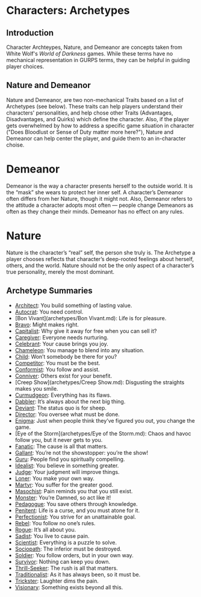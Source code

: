 # Characters: Archetypes

## Introduction

Character Archteypes, Nature, and Demeanor are concepts taken from White Wolf's _World of Darkness_ games. While
these terms have no mechanical representation in GURPS terms, they can be helpful in guiding player choices.

## Nature and Demeanor
Nature and Demeanor, are two non-mechanical Traits based on a list of Archetypes (see below).
These traits can help players understand their characters' personalities, and help chose other Traits
(Advantages, Disadvantages, and Quirks) which define the character. Also, if the player gets overwhelmed
by how to address a specific game situation in character ("Does Bloodlust or Sense of Duty matter more here?"),
Nature and Demeanor can help center the player, and guide them to an in-character choise.

# Demeanor
Demeanor is the way a character presents herself to
the outside world. It is the “mask” she wears to protect
her inner self. A character’s Demeanor often differs
from her Nature, though it might not. Also, Demeanor
refers to the attitude a character adopts most often —
people change Demeanors as often as they change their
minds. Demeanor has no effect on any rules.

# Nature
Nature is the character’s “real” self, the person she
truly is. The Archetype a player chooses reflects that
character’s deep-rooted feelings about herself, others,
and the world. Nature should not be the only aspect of
a character’s true personality, merely the most dominant.

## Archetype Summaries

* [Architect](archetypes/Architect.md): You build something of lasting value.
* [Autocrat](archetypes/Autocrat.md): You need control.
* [Bon Vivant](archetypes/Bon Vivant.md): Life is for pleasure.
* [Bravo](archetypes/Bravo.md): Might makes right.
* [Capitalist](archetypes/Capitalist.md): Why give it away for free when you can sell it?
* [Caregiver](archetypes/Caregiver.md): Everyone needs nurturing.
* [Celebrant](archetypes/Celebrant.md): Your cause brings you joy.
* [Chameleon](archetypes/Chameleon.md): You manage to blend into any situation.
* [Child](archetypes/Child.md): Won’t somebody be there for you?
* [Competitor](archetypes/Competitor.md): You must be the best.
* [Conformist](archetypes/Conformist.md): You follow and assist.
* [Conniver](archetypes/Conniver.md): Others exist for your benefit.
* [Creep Show](archetypes/Creep Show.md): Disgusting the straights makes you smile.
* [Curmudgeon](archetypes/Curmudgeon.md): Everything has its flaws.
* [Dabbler](archetypes/Dabbler.md): It’s always about the next big thing.
* [Deviant](archetypes/Deviant.md): The status quo is for sheep.
* [Director](archetypes/Director.md): You oversee what must be done.
* [Enigma](archetypes/Enigma.md): Just when people think they’ve figured you out, you change the game.
* [Eye of the Storm](archetypes/Eye of the Storm.md): Chaos and havoc follow you, but it never gets to you.
* [Fanatic](archetypes/Fanatic.md): The cause is all that matters.
* [Gallant](archetypes/Gallant.md): You’re not the showstopper: you’re the show!
* [Guru](archetypes/Guru.md): People find you spiritually compelling.
* [Idealist](archetypes/Idealist.md): You believe in something greater.
* [Judge](archetypes/Judge.md): Your judgment will improve things.
* [Loner](archetypes/Loner.md): You make your own way.
* [Martyr](archetypes/Martyr.md): You suffer for the greater good.
* [Masochist](archetypes/Masochist.md): Pain reminds you that you still exist.
* [Monster](archetypes/Monster.md): You’re Damned, so act like it!
* [Pedagogue](archetypes/Pedagogue.md): You save others through knowledge.
* [Penitent](archetypes/Penitent.md): Life is a curse, and you must atone for it.
* [Perfectionist](archetypes/Perfectionist.md): You strive for an unattainable goal.
* [Rebel](archetypes/Rebel.md): You follow no one’s rules.
* [Rogue](archetypes/Rogue.md): It’s all about you.
* [Sadist](archetypes/Sadist.md): You live to cause pain.
* [Scientist](archetypes/Scientist.md): Everything is a puzzle to solve.
* [Sociopath](archetypes/Sociopath.md): The inferior must be destroyed.
* [Soldier](archetypes/Soldier.md): You follow orders, but in your own way.
* [Survivor](archetypes/Survivor.md): Nothing can keep you down.
* [Thrill-Seeker](archetypes/Thrill-Seeker.md): The rush is all that matters.
* [Traditionalist](archetypes/Traditionalist.md): As it has always been, so it must be.
* [Trickster](archetypes/Trickster.md): Laughter dims the pain.
* [Visionary](archetypes/Visionary.md): Something exists beyond all this.
